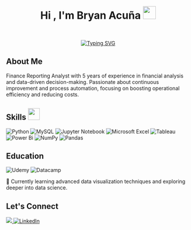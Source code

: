 <h1 align="center"><b>Hi , I'm Bryan Acuña </b><img src="https://media.giphy.com/media/hvRJCLFzcasrR4ia7z/giphy.gif" width="35"></h1>
<br>

<p align="center">
  <a href="https://git.io/typing-svg"><img src="https://readme-typing-svg.herokuapp.com?font=Fira+Code&pause=1000&width=435&lines=I'm+a+self-taught+data+analyst;I'm+a+financial+analyst;Passionate+about+continuous+improvement+and+process+automation;I%E2%80%99m+currently+learning+SQL+and+Python" alt="Typing SVG" /></a>
</p>

## About Me

Finance Reporting Analyst with 5 years of experience in financial analysis and data-driven decision-making. 
Passionate about continuous improvement and process automation, focusing on boosting operational efficiency and reducing costs.



## Skills <img src = "https://media2.giphy.com/media/QssGEmpkyEOhBCb7e1/giphy.gif?cid=ecf05e47a0n3gi1bfqntqmob8g9aid1oyj2wr3ds3mg700bl&rid=giphy.gif" width = 32px> 
![Python](https://img.shields.io/badge/python-3670A0?style=for-the-badge&logo=python&logoColor=white)
![MySQL](https://img.shields.io/badge/mysql-4479A1.svg?style=for-the-badge&logo=mysql&logoColor=white)
![Jupyter Notebook](https://img.shields.io/badge/jupyter-%23FA0F00.svg?style=for-the-badge&logo=jupyter&logoColor=white)
![Microsoft Excel](https://img.shields.io/badge/Microsoft_Excel-217346?style=for-the-badge&logo=microsoft-excel&logoColor=white)
![Tableau](https://img.shields.io/badge/Tableau%20-%2314354C.svg?style=for-the-badge&logo=tableau&logoColor=white)
![Power Bi](https://img.shields.io/badge/power_bi-F2C811?style=for-the-badge&logo=powerbi&logoColor=black)
![NumPy](https://img.shields.io/badge/numpy-%23013243.svg?style=for-the-badge&logo=numpy&logoColor=white)
![Pandas](https://img.shields.io/badge/pandas-%23150458.svg?style=for-the-badge&logo=pandas&logoColor=white)


## Education
![Udemy](https://img.shields.io/badge/Udemy-A435F0?style=for-the-badge&logo=Udemy&logoColor=white)
![Datacamp](https://img.shields.io/badge/Datacamp-05192D?style=for-the-badge&logo=datacamp&logoColor=03E860)




🌱 Currently learning advanced data visualization techniques and exploring deeper into data science.


## Let's Connect

<p>
  <a href="mailto:bryn.acuna7@gmail.com" target="_blank">
  <img src="https://img.shields.io/badge/Gmail%3A%20bryn.acuna7%40gmail.com-red?style=for-the-badge&logo=gmail&logoColor=white&logoSize=auto">
  </a>
  
   <a href="https://www.linkedin.com/in/bryan-acu%C3%B1a-as12b7/" target="_blank">
    <img alt="LinkedIn" src="https://img.shields.io/badge/LinkedIn-0077B5?style=for-the-badge&logo=linkedin&logoColor=white">
  </a>  
</p>

 












<!---
bryanacuna7/bryanacuna7 is a ✨ special ✨ repository because its `README.md` (this file) appears on your GitHub profile.
You can click the Preview link to take a look at your changes.
--->
